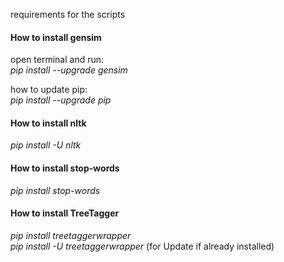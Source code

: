 requirements for the scripts

#### How to install gensim

open terminal and run:   
*pip install --upgrade gensim*

how to update pip:   
*pip install --upgrade pip*

#### How to install nltk
*pip install -U nltk*


#### How to install stop-words
*pip install stop-words*

#### How to install TreeTagger
*pip install treetaggerwrapper*   
*pip install -U treetaggerwrapper*  (for Update if already installed)
